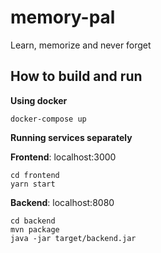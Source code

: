 # memory-pal
Learn, memorize and never forget


How to build and run
--

**Using docker**

    docker-compose up

**Running services separately**


**Frontend**: localhost:3000

    cd frontend
    yarn start
    
**Backend**: localhost:8080

    cd backend
    mvn package
    java -jar target/backend.jar